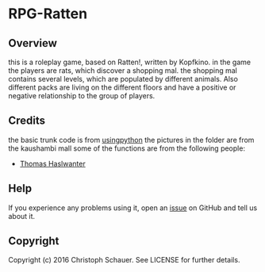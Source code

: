 # RPG-Ratten

## Overview
this is a roleplay game, based on Ratten!, written by Kopfkino. in the game the players are rats, which discover a shopping mal. the shopping mal contains several levels, which are populated by different animals. Also different packs are living on the different floors and have a positive or negative relationship to the group of players.

## Credits
the basic trunk code is from [usingpython](http://usingpython.com/python-rpg-game/ "python-rpg-game")  the pictures in the folder are from the kaushambi mall
some of the functions are from the following people:
* [Thomas Haslwanter](http://work.thaslwanter.at/ "Homepage")

## Help
If you experience any problems using it, open an [issue](https://github.com/ChristophSchauer/RPG-Ratten/issues) on GitHub and tell us about it.

## Copyright
Copyright (c) 2016 Christoph Schauer. See LICENSE for further details.